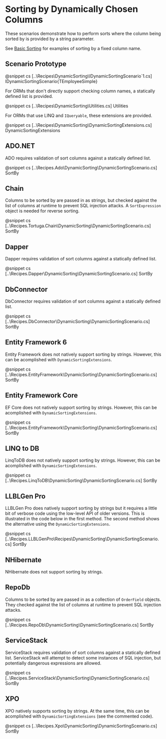 ﻿# Sorting by Dynamically Chosen Columns

These scenarios demonstrate how to perform sorts where the column being sorted by is provided by a string parameter. 

See [Basic Sorting](Sorting.htm) for examples of sorting by a fixed column name.

## Scenario Prototype

@snippet cs [..\Recipes\DynamicSorting\IDynamicSortingScenario`1.cs] IDynamicSortingScenario{TEmployeeSimple}

For ORMs that don't directly support checking column names, a statically defined list is provided.

@snippet cs [..\Recipes\DynamicSorting\Utilities.cs] Utilities

For ORMs that use LINQ and `IQueryable`, these extensions are provided.

@snippet cs [..\Recipes\DynamicSorting\DynamicSortingExtensions.cs] DynamicSortingExtensions

## ADO.NET

ADO requires validation of sort columns against a statically defined list.

@snippet cs [..\Recipes.Ado\DynamicSorting\DynamicSortingScenario.cs] SortBy

## Chain

Columns to be sorted by are passed in as strings, but checked against the list of columns at runtime to prevent SQL injection attacks. A `SortExpression` object is needed for reverse sorting.

@snippet cs [..\Recipes.Tortuga.Chain\DynamicSorting\DynamicSortingScenario.cs] SortBy

## Dapper

Dapper requires validation of sort columns against a statically defined list.

@snippet cs [..\Recipes.Dapper\DynamicSorting\DynamicSortingScenario.cs] SortBy

## DbConnector

DbConnector requires validation of sort columns against a statically defined list.

@snippet cs [..\Recipes.DbConnector\DynamicSorting\DynamicSortingScenario.cs] SortBy

## Entity Framework 6

Entity Framework does not natively support sorting by strings. However, this can be acomplished with `DynamicSortingExtensions`.

@snippet cs [..\Recipes.EntityFramework\DynamicSorting\DynamicSortingScenario.cs] SortBy

## Entity Framework Core

EF Core does not natively support sorting by strings. However, this can be acomplished with `DynamicSortingExtensions`.

@snippet cs [..\Recipes.EntityFramework\DynamicSorting\DynamicSortingScenario.cs] SortBy

## LINQ to DB

LinqToDB does not natively support sorting by strings. However, this can be acomplished with `DynamicSortingExtensions`.

@snippet cs [..\Recipes.LinqToDB\DynamicSorting\DynamicSortingScenario.cs] SortBy

## LLBLGen Pro 

LLBLGen Pro does natively support sorting by strings but it requires a little bit of verbose code using the low-level API of older versions. This
is illustrated in the code below in the first method. The second method shows the alternative using the `DynamicSortingExtensions`.

@snippet cs [..\Recipes.LLBLGenPro\Recipes\DynamicSorting\DynamicSortingScenario.cs] SortBy

## NHibernate

NHibernate does not support sorting by strings.

## RepoDb

Columns to be sorted by are passed in as a collection of `OrderField` objects. They checked against the list of columns at runtime to prevent SQL injection attacks. 

@snippet cs [..\Recipes.RepoDb\DynamicSorting\DynamicSortingScenario.cs] SortBy

## ServiceStack

ServiceStack requires validation of sort columns against a statically defined list. ServiceStack will attempt to detect some instances of SQL injection, but potentially dangerous expressions are allowed.

@snippet cs [..\Recipes.ServiceStack\DynamicSorting\DynamicSortingScenario.cs] SortBy

## XPO

XPO natively supports sorting by strings. At the same time, this can be acomplished with `DynamicSortingExtensions` (see the commented code).

@snippet cs [..\Recipes.Xpo\DynamicSorting\DynamicSortingScenario.cs] SortBy
